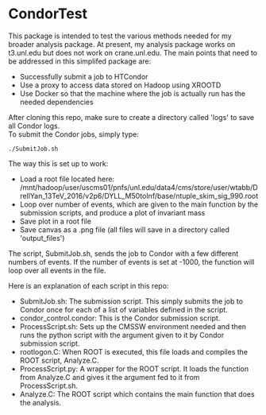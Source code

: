 # CondorTest
This package is intended to test the various methods needed for my broader analysis package. At present, my analysis package works on t3.unl.edu but does not work on crane.unl.edu. The main points that need to be addressed in this simplifed package are:
- Successfully submit a job to HTCondor  
- Use a proxy to access data stored on Hadoop using XROOTD  
- Use Docker so that the machine where the job is actually run has the needed dependencies  

After cloning this repo, make sure to create a directory called 'logs' to save all Condor logs.  
To submit the Condor jobs, simply type:  
```
./SubmitJob.sh
```
The way this is set up to work:  
- Load a root file located here: /mnt/hadoop/user/uscms01/pnfs/unl.edu/data4/cms/store/user/wtabb/DrellYan_13TeV_2016/v2p6/DYLL_M50toInf/base/ntuple_skim_sig_990.root  
- Loop over number of events, which are given to the main function by the submission scripts, and produce a plot of invariant mass  
- Save plot in a root file  
- Save canvas as a .png file (all files will save in a directory called 'output_files')   

The script, SubmitJob.sh, sends the job to Condor with a few different numbers of events. If the number of events is set at -1000, the function will loop over all events in the file.

Here is an explanation of each script in this repo:  
- SubmitJob.sh: The submission script. This simply submits the job to Condor once for each of a list of variables defined in the script.  
- condor_control.condor: This is the Condor submission script.   
- ProcessScript.sh: Sets up the CMSSW environment needed and then runs the python script with the argument given to it by Condor submission script.  
- rootlogon.C: When ROOT is executed, this file loads and compiles the ROOT script, Analyze.C.  
- ProcessScript.py: A wrapper for the ROOT script. It loads the function from Analyze.C and gives it the argument fed to it from ProcessScript.sh.  
- Analyze.C: The ROOT script which contains the main function that does the analysis.  
